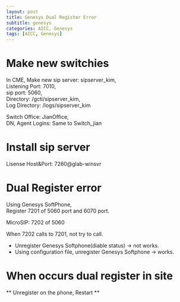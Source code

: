 ```yaml
---
layout: post
title: Genesys Dual Register Error 
subtitle: genesys
categories: AICC, Genesys
tags: [AICC, Genesys]
---
```


# Make new switchies  
   
In CME, 
Make new sip server: sipserver_kim,  
Listening Port: 7010,  
sip port: 5060,  
Directory: /gcti/sipserver_kim,  
Log Directory: /logs/sipserver_kim  
  
Switch Office: JianOffice,  
DN, Agent Logins: Same to Switch_jian  
  
# Install sip server  
Lisense Host&Port: 7260@glab-winsvr  
  
# Dual Register error  
Using Genesys SoftPhone,  
Register 7201 of 5060 port and 6070 port.  
  
MicroSIP: 7202 of 5060  
  
When 7202 calls to 7201, not try to call.  
* Unregister Genesys Softphone(diable status) -> not works.  
* Using configuration file, unregister Genesys Softphone -> works.  
  
# When occurs dual register in site  
** Unregister on the phone, Restart **
